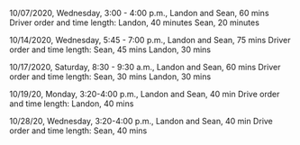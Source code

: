 10/07/2020, Wednesday, 3:00 - 4:00 p.m., Landon and Sean, 60 mins
Driver order and time length:
Landon, 40 minutes
Sean, 20 minutes

10/14/2020, Wednesday, 5:45 - 7:00 p.m., Landon and Sean, 75 mins
Driver order and time length:
Sean, 45 mins
Landon, 30 mins

10/17/2020, Saturday, 8:30 - 9:30 a.m., Landon and Sean, 60 mins
Driver order and time length:
Sean, 30 mins
Landon, 30 mins

10/19/20, Monday, 3:20-4:00 p.m., Landon and Sean, 40 min
Drive order and time length:
Landon, 40 mins

10/28/20, Wednesday, 3:20-4:00 p.m., Landon and Sean, 40 min
Drive order and time length:
Sean, 40 mins